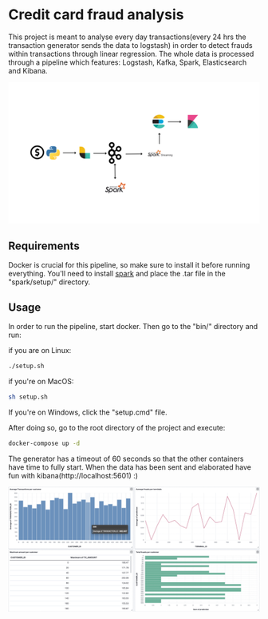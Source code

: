 # Credit card fraud analysis

This project is meant to analyse every day transactions(every 24 hrs the transaction generator sends the data to logstash) in order to detect frauds within transactions through linear regression. The whole data is processed through a pipeline which features: Logstash, Kafka, 
Spark, Elasticsearch and Kibana.

![Pipeline](pics/pipeline.png)

## Requirements

Docker is crucial for this pipeline, so make sure to install it before running everything. You'll need to install [spark](https://archive.apache.org/dist/spark/spark-3.1.1/pyspark-3.1.1.tar.gz) and place the .tar file in the "spark/setup/" directory.

## Usage

In order to run the pipeline, start docker. Then go to the "bin/" directory and run:

if you are on Linux:

```bash
./setup.sh
```

if you're on MacOS:

```bash
sh setup.sh
```
If you're on Windows, click the "setup.cmd" file.

After doing so, go to the root directory of the project and execute:

```bash
docker-compose up -d
```

The generator has a timeout of 60 seconds so that the other containers have time to fully start. When the data has been sent and elaborated have fun with kibana(http://localhost:5601) :)

![Dashboard](pics/graphs.png)

